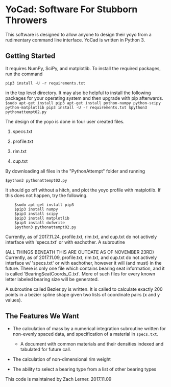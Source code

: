 # YoCad: Software For Stubborn Throwers

  This software is designed to allow anyone to design their yoyo from
  a rudimentary command line interface. YoCad is written in Python 3.

## Getting Started

  It requires NumPy, SciPy, and matplotlib. To install the required
  packages, run the command
  ```
  pip3 install -U -r requirements.txt
  ```
  in the top level directory.
  It may also be helpful to install the following packages for your
  operating system and then upgrade with pip afterwards.
    ```
    $sudo apt-get install pip3
    apt-get install python-numpy python-scipy python-matplotlib
    pip3 install -U -r requirements.txt
    $python3 pythonattempt02.py
    ```

  The design of the yoyo is done in four user created files.

  1. specs.txt

  2. profile.txt

  3. rim.txt

  4. cup.txt

  By downloading all files in the "PythonAttempt" folder and running
  ```
  $python3 pythonattempt02.py
  ```
  It should go off without a hitch, and plot the yoyo profile with
  matplotlib.  If this does not happen, try the following.

```
    $sudo apt-get install pip3
    $pip3 install numpy
    $pip3 install scipy
    $pip3 install matplotlib
    $pip3 install dxfwrite
    $python3 pythonattempt02.py
```
  Currently, as of 2017.11.24, profile.txt, rim.txt, and cup.txt do not
  actively interface with 'specs.txt' or with eachother. A subroutine
  

  (ALL THINGS BENEATH THIS ARE OUTDATE AS OF NOVEMBER 23RD)
  Currently, as of 2017.11.09, profile.txt, rim.txt, and cup.txt do not
  actively interface w/ 'specs.txt' or with eachother, however it will
  (and must) in the future. There is only one file which contains
  bearing seat information, and it is called 'BearingSeatCoords_C.txt'.
  More of such files for every known letter labeled bearing size will
  be generated.

  A subroutine called Bezier.py is written. It is called to calculate
  exactly 200 points in a bezier spline shape given two lists of
  coordinate pairs (x and y values).

## The Features We Want

  * The calculation of mass by a numerical integration subroutine
   written for non-evenly spaced data, and specification of a material
   in `specs.txt`.
    * A document with common materials and their densities indexed
    and tabulated for future call.

  * The calculation of non-dimensional rim weight

  * The ability to select a bearing type from a list of other bearing types

  This code is maintained by Zach Lerner.
  2017.11.09
